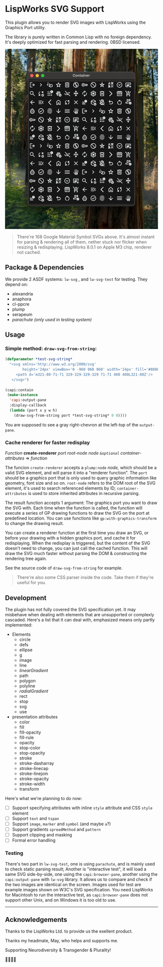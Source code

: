 # LispWorks SVG Support

This plugin allows you to render SVG images with LispWorks using the Graphics Port utility.

The library is purely written in Common Lisp with no foreign dependency. It's deeply optimized for fast parsing and rendering. 0BSD licensed.

![screenshot](screenshot.png)

> There're 168 Google Material Symbol SVGs above. It's almost instant for parsing & rendering all of them, nether stuck nor flicker when resizing & redisplaying. LispWorks 8.0.1 on Apple M3 chip, renderer not cached.

## Package & Dependencies

We provide 2 ASDF systems: `lw-svg` , and `lw-svg-test` for testing. They depend on:

- alexandria 
- anaphora
- cl-ppcre
- plump
- serapeum
- *parachute (only used in testing system)*

## Usage

### Simple method: `draw-svg-from-string`:

``` commonlisp
(defparameter *test-svg-string*
  "<svg xmlns='http://www.w3.org/2000/svg'
        height='24px' viewBox='0 -960 960 960' width='24px' fill='#888888'>
     <path d='m321-80-71-71 329-329-329-329 71-71 400 400L321-80Z'/>
   </svg>")

(capi:contain
 (make-instance
  'capi:output-pane
  :display-callback
  (lambda (port x y w h)
    (draw-svg-from-string port *test-svg-string* 0 0))))
```

You are supposed to see a gray right-chevron at the left-top of the `output-pane`.

### Cache renderer for faster redisplay

*Function* **create-renderer** *port* *root-node* *node* *`&optional`* *container-attributes* => *function*

The funcion `create-renderer` accepts a `plump:node` *node,* which should be a valid SVG element, and will parse it into a "renderer function". The `port` should be a graphics port that is only used to query graphic information like geometry, font size and so on. `root-node` refers to the DOM root of the SVG element, it's used to search referenced elements by ID; `container-attributes` is used to store inherited attributes in recursive parsing.

The result function accepts 1 argument: The graphics port you want to draw the SVG with. Each time when the function is called, the function will execute a series of GP drawing functions to draw the SVG on the port at predefined location. You can use functions like `gp:with-graphics-transform` to change the drawing result.

You can create a renderer function at the first time you draw an SVG, or before your drawing with a hidden graphics port, and cache it for redisplaying. When the redisplay is triggered, but the content of the SVG doesn't need to change, you can just call the cached function. This will draw the SVG much faster without parsing the DOM & constructing the rendering tree again.

See the source code of `draw-svg-from-string` for example.

> There're also some CSS parser inside the code. Take them if they're useful for you.

## Development

The plugin has not fully covered the SVG specification yet. It may misbehave when dealing with elements that are unsupported or complexly cascaded. Here's a list that it can deal with, emphasized means only partly implemented:

- Elements
  - circle
  - defs
  - ellipse
  - g
  - image
  - line
  - *linearGradient*
  - path
  - polygon
  - polyline
  - *radialGradient*
  - rect
  - stop
  - svg
  - use
- presentation attributes
  - color
  - fill
  - fill-opacity
  - fill-rule
  - opacity
  - stop-color
  - stop-opacity
  - stroke
  - stroke-dasharray
  - stroke-linecap
  - stroke-linejoin
  - stroke-opacity
  - stroke-width
  - transform

Here's what we're planning to do now:

- [ ] Support specifying attributes with inline `style` attribute and CSS `style` element
- [ ] Support `text` and `tspan`
- [ ] Support `image`, `marker` and `symbol` (and maybe `a`?)
- [ ] Support gradients `spreadMethod` and `pattern`
- [ ] Support clipping and masking
- [ ] Formal error handling

### Testing

There's two part in `lw-svg-test`, one is using `parachute`, and is mainly used to check static parsing result; Another is "interactive test", it will load a same SVG side-by-side, one using the `capi:browser-pane`, another using the `capi:output-pane` with `lw-svg` library. It allows us to compare and check if the two images are identical on the screen. Images used for test are example images shown on W3C's SVG specification. You need LispWorks for Macintosh to run the interactive test, as `capi:browser-pane` does not support other Unix, and on Windows it is too old to use.

---

## Acknowledgements

Thanks to the LispWorks Ltd. to provide us the exellent product.

Thanks my headmate, May, who helps and supports me.

Supporting Neurodiversity & Transgender & Plurality!

🏳️‍🌈🏳️‍⚧️